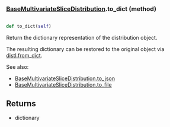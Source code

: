 ### [BaseMultivariateSliceDistribution](BaseMultivariateSliceDistribution.md).to_dict (method)


```py

def to_dict(self)

```



Return the dictionary representation of the distribution object.

The resulting dictionary can be restored to the original object
via [distl.from_dict](distl.from_dict.md).

See also:

* [BaseMultivariateSliceDistribution.to_json](BaseMultivariateSliceDistribution.to_json.md)
* [BaseMultivariateSliceDistribution.to_file](BaseMultivariateSliceDistribution.to_file.md)

Returns
--------
* dictionary

